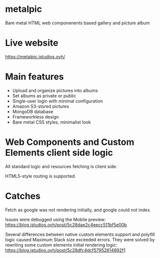 # metalpic

Bare metal HTML web componenents based gallery and picture album

# Live website

https://metalpic.jstudios.ovh/

# Main features

* Upload and organize pictures into albums
* Set albums as private or public
* Single-user login with minimal configuration
* Amazon S3-stored pictures
* MongoDB database
* Frameworkless design
* Bare metal CSS styles, minimalist look

# Web Components and Custom Elements client side logic

All standard logic and resources fetching is client side.

HTML5-style routing is supported.

# Catches

Fetch as google was not rendering initially, and google could not index.

Issues were debugged using the Mobile preview: https://blog.jstudios.ovh/post/5c28dae2c4eecc511bf5e00b

Several differences between native custom elements support and polyfill logic caused Maximum Stack size exceeded errors. They were solved by rewriting some custom elements initial rendering logic: https://blog.jstudios.ovh/post/5c28dfc4dcf57952614892f1
